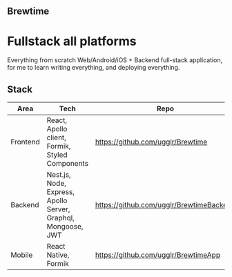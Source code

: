 ## Brewtime

# Fullstack all platforms

Everything from scratch Web/Android/iOS + Backend full-stack application, for me to learn writing everything, and deploying everything.

## Stack


| Area | Tech | Repo |
| ---- | ---- | ----- |
| Frontend | React, Apollo client, Formik, Styled Components | https://github.com/ugglr/Brewtime |
| Backend | Nest.js, Node, Express, Apollo Server, Graphql, Mongoose, JWT | https://github.com/ugglr/BrewtimeBackend |
| Mobile | React Native, Formik | https://github.com/ugglr/BrewtimeApp |
